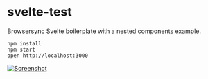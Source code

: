 svelte-test
=====================

Browsersync Svelte boilerplate with a nested components example.

```
npm install
npm start
open http://localhost:3000
```

[![Screenshot](Screenshot.gif)](http://i.giphy.com/3o7TKs6mw9ZVkvl7yw.gif)
